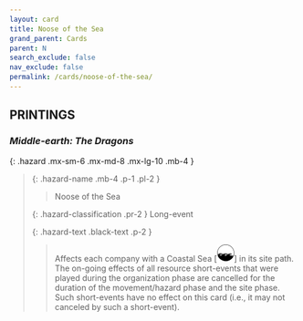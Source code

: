 ```yaml
---
layout: card
title: Noose of the Sea
grand_parent: Cards
parent: N
search_exclude: false
nav_exclude: false
permalink: /cards/noose-of-the-sea/
---
```


## PRINTINGS


### _Middle-earth: The Dragons_

{: .hazard .mx-sm-6 .mx-md-8 .mx-lg-10 .mb-4 }
> {: .hazard-name .mb-4 .p-1 .pl-2 }
> > <div class="hazard-mp"></div>
> > <div class="card-name">Noose of the Sea</div>
>
> {: .hazard-classification .pr-2 }
> Long-event
>
> {: .hazard-text .black-text .p-2 }
> > Affects each company with a Coastal Sea \[![](/assets/images/coastalsea.svg)] in its site path. The on-going effects of all resource short-events that were played during the organization phase are cancelled for the duration of the movement/hazard phase and the site phase. Such short-events have no effect on this card (i.e., it may not canceled by such a short-event). 
>

